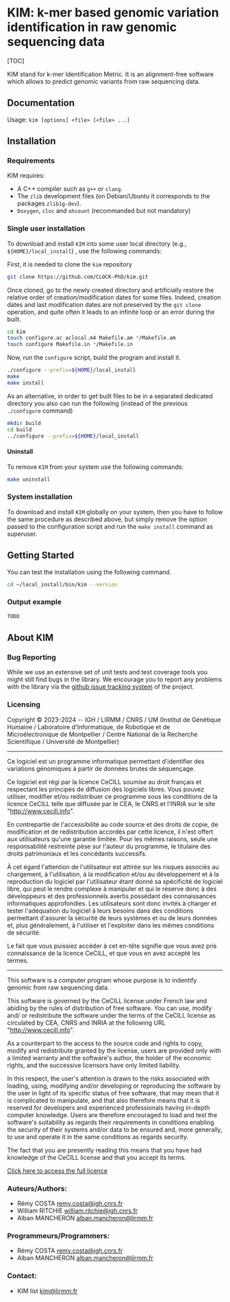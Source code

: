 # KIM: k-mer based genomic variation identification in raw genomic sequencing data 

[TOC]

[^ignore TOC]: @tableofcontents

KIM stand for k-mer Identification Metric.
It is an alignment-free software which allows to predict genomic variants
from raw sequencing data.

Documentation
-------------

Usage: `kim [options] <file> [<file> ...]`


Installation
------------

### Requirements

KIM requires:

* A C++ compiler such as `g++` or `clang`.
* The `zlib` development files (on Debian/Ubuntu it corresponds to the packages `zlib1g-dev`).
* `Doxygen`, `cloc` and `ohcount` (recommanded but not mandatory)


### Single user installation

To download and install `KIM` into some user local directory (e.g., `${HOME}/local_install`) , use the 
following commands:

First, it is needed to clone the `kim` repository
```sh
git clone https://github.com/CLOCK-PhD/kim.git
```

Once cloned, go to the newly created directory and artificially
restore the relative order of creation/modification dates for some
files. Indeed, creation dates and last modification dates are not
preserved by the `git clone` operation, and quite often it leads to an
infinite loop or an error during the built.

```sh
cd kim
touch configure.ac aclocal.m4 Makefile.am */Makefile.am
touch configure Makefile.in */Makefile.in
```

Now, run the `configure` script, build the program and install it.
```sh
./configure --prefix=${HOME}/local_install
make
make install
```

As an alternative, in order to get built files to be in a separated
dedicated directory you also can run the following (instead of the previous
`./configure` command)
```sh
mkdir build
cd build
../configure --prefix=${HOME}/local_install
```

#### Uninstall

To remove `KIM` from your system use the following commands:

```sh
make uninstall
```

### System installation

  To download and install `KIM` globally on your system, then you have to
  follow the same procedure as described above, but simply remove the
  option passed to the configuration script and run the `make install`
  command as superuser.


Getting Started
---------------

You can test the installation using the following command.

```sh
cd ~/local_install/bin/kim --version
```

### Output example
```sh
TODO
```

About KIM
---------

### Bug Reporting

While we use an extensive set of unit tests and test coverage tools
you might still find bugs in the library. We encourage you to report
any problems with the library via the
[github issue tracking system](https://github.com/CLOCK-PhD/kim/issues)
of the project.

### Licensing

Copyright © 2023-2024 -- IGH / LIRMM / CNRS / UM
(Institut de Génétique Humaine /
Laboratoire d'Informatique, de Robotique et de Microélectronique de Montpellier /
Centre National de la Recherche Scientifique /
Université de Montpellier)

-------------------------------------------------------------------------

Ce logiciel  est un  programme informatique  permettant  d'identifier des
variations génomiques à partir de données brutes de séquençage.

Ce logiciel est régi par la licence CeCILL soumise au droit français
et respectant les principes de diffusion des logiciels libres.  Vous
pouvez utiliser, modifier et/ou redistribuer ce programme sous les
conditions de la licence CeCILL telle que diffusée par le CEA, le CNRS
et l'INRIA sur le site "http://www.cecill.info".

En contrepartie de l'accessibilité au code source et des droits de
copie, de modification et de redistribution accordés par cette
licence, il n'est offert aux utilisateurs qu'une garantie limitée.
Pour les mêmes raisons, seule une responsabilité restreinte pèse sur
l'auteur du programme, le titulaire des droits patrimoniaux et les
concédants successifs.

À cet égard l'attention de l'utilisateur est attirée sur les risques
associés au chargement, à l'utilisation, à la modification et/ou au
développement et à la reproduction du logiciel par l'utilisateur étant
donné sa spécificité de logiciel libre, qui peut le rendre complexe à
manipuler et qui le réserve donc à des développeurs et des
professionnels avertis possédant des connaissances informatiques
approfondies.  Les utilisateurs sont donc invités à charger et tester
l'adéquation du logiciel à leurs besoins dans des conditions
permettant d'assurer la sécurité de leurs systèmes et ou de leurs
données et, plus généralement, à l'utiliser et l'exploiter dans les
mêmes conditions de sécurité.

Le fait que vous puissiez accéder à cet en-tête signifie que vous avez
pris connaissance de la licence CeCILL, et que vous en avez accepté
les termes.

-------------------------------------------------------------------------

This software is a computer program whose purpose is to indentify genomic
from raw sequencing data.

This software is governed by the CeCILL license under French law and
abiding by the rules of distribution of free software. You can use,
modify and/ or redistribute the software under the terms of the CeCILL
license as circulated by CEA, CNRS and INRIA at the following URL
"http://www.cecill.info".

As a counterpart to the access to the source code and rights to copy,
modify and redistribute granted by the license, users are provided
only with a limited warranty and the software's author, the holder of
the economic rights, and the successive licensors have only limited
liability.

In this respect, the user's attention is drawn to the risks associated
with loading, using, modifying and/or developing or reproducing the
software by the user in light of its specific status of free software,
that may mean that it is complicated to manipulate, and that also
therefore means that it is reserved for developers and experienced
professionals having in-depth computer knowledge. Users are therefore
encouraged to load and test the software's suitability as regards
their requirements in conditions enabling the security of their
systems and/or data to be ensured and, more generally, to use and
operate it in the same conditions as regards security.

The fact that you are presently reading this means that you have had
knowledge of the CeCILL license and that you accept its terms.

[Click here to access the full licence](LICENSE.md)

### Auteurs/Authors:

* Rémy COSTA       <remy.costa@igh.cnrs.fr>
* William RITCHIE  <william.ritchie@igh.cnrs.fr>
* Alban MANCHERON  <alban.mancheron@lirmm.fr>


### Programmeurs/Programmers:

* Rémy COSTA       <remy.costa@igh.cnrs.fr>
* Alban MANCHERON  <alban.mancheron@lirmm.fr>

### Contact:

* KIM list         <kim@lirmm.fr>

